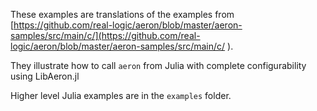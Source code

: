 These examples are translations of the examples from [https://github.com/real-logic/aeron/blob/master/aeron-samples/src/main/c/](https://github.com/real-logic/aeron/blob/master/aeron-samples/src/main/c/ ).

They illustrate how to call `aeron` from Julia with complete configurability using LibAeron.jl

Higher level Julia examples are in the `examples` folder.